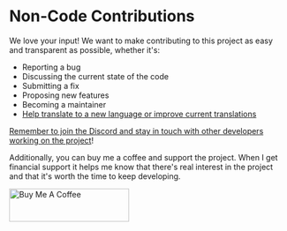 # Non-Code Contributions

We love your input! We want to make contributing to this project as easy and transparent as possible, whether it's:

- Reporting a bug
- Discussing the current state of the code
- Submitting a fix
- Proposing new features
- Becoming a maintainer
- [Help translate to a new language or improve current translations](../translating)

[Remember to join the Discord and stay in touch with other developers working on the project](https://discord.gg/R6QDyJgbD2)! 

Additionally, you can buy me a coffee and support the project. When I get financial support it helps me know that there's real interest in the project and that it's worth the time to keep developing. 

<a href="https://www.buymeacoffee.com/haykot" target="_blank"><img src="https://cdn.buymeacoffee.com/buttons/v2/default-green.png" alt="Buy Me A Coffee" style="height: 60px !important;width: 217px !important;" ></a>